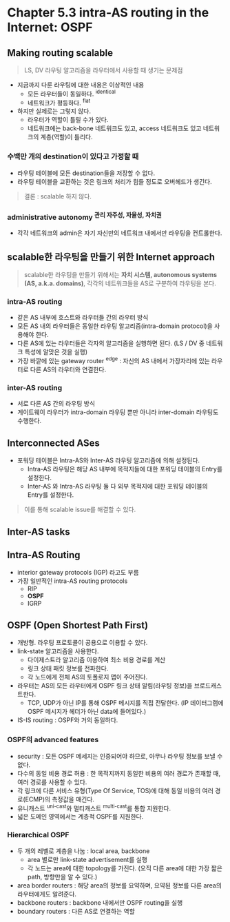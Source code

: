 # Chapter 5.3 intra-AS routing in the Internet: OSPF

## Making routing scalable

> LS, DV 라우팅 알고리즘을 라우터에서 사용할 때 생기는 문제점

- 지금까지 다룬 라우팅에 대한 내용은 이상적인 내용 
  - 모든 라우터들이 동일하다. <sup>identical</sup>
  - 네트워크가 평등하다. <sup>flat</sup>
- 하지만 실제로는 그렇지 않다.
  - 라우터가 역할이 틀릴 수가 있다.
  - 네트워크에는 back-bone 네트워크도 있고, access 네트워크도 있고 네트워크의 계층(역할)이 틀리다.

### 수백만 개의 destination이 있다고 가정할 때

- 라우팅 테이블에 모든 destination들을 저장할 수 없다.
- 라우팅 테이블을 교환하는 것은 링크의 처리가 힘들 정도로 오버헤드가 생긴다.

> 결론 : scalable 하지 않다.

### administrative autonomy <sup>관리 자주성, 자율성, 자치권</sup> 

- 각각 네트워크의 admin은 자기 자신만의 네트워크 내에서만 라우팅을 컨트롤한다.

## scalable한 라우팅을 만들기 위한 Internet approach

> scalable한 라우팅을 만들기 위해서는 **자치 시스템, autonomous systems (AS, a.k.a. domains)**, 각각의 네트워크들을 AS로 구분하여 라우팅을 본다.

### intra-AS routing

- 같은 AS 내부에 호스트와 라우터들 간의 라우터 방식
- 모든 AS 내의 라우터들은 동일한 라우팅 알고리즘(intra-domain protocol)을 사용해야 한다.
- 다른 AS에 있는 라우터들은 각자의 알고리즘을 실행하면 된다. (LS / DV 중 네트워크 특성에 알맞은 것을 실행)
- 가장 바깥에 있는 gateway router <sup>edge</sup> : 자신의 AS 내에서 가장자리에 있는 라우터로 다른 AS의 라우터와 연결한다.

### inter-AS routing

- 서로 다른 AS 간의 라우팅 방식
- 게이트웨이 라우터가 intra-domain 라우팅 뿐만 아니라 inter-domain 라우팅도 수행한다.

## Interconnected ASes

- 포워딩 테이블은 Intra-AS와 Inter-AS 라우팅 알고리즘에 의해 설정된다.
  - Intra-AS 라우팅은 해당 AS 내부에 목적지들에 대한 포워딩 테이블의 Entry를 설정한다.
  - Inter-AS 와 Intra-AS 라우팅 둘 다 외부 목적지에 대한 포워딩 테이블의 Entry를 설정한다.

> 이를 통해 scalable issue를 해결할 수 있다.

## Inter-AS tasks

## Intra-AS Routing

- interior gateway protocols (IGP) 라고도 부름
- 가장 일반적인 intra-AS routing protocols
  - RIP
  - **OSPF**
  - IGRP

## OSPF (Open Shortest Path First)

- 개방형. 라우팅 프로토콜이 공용으로 이용할 수 있다.
- link-state 알고리즘을 사용한다.
  - 다이제스트라 알고리즘 이용하여 최소 비용 경로를 계산
  - 링크 상태 패킷 정보를 전파한다.
  - 각 노드에게 전체 AS의 토폴로지 맵이 주어진다.
- 라우터는 AS의 모든 라우터에게 OSPF 링크 상태 알림(라우팅 정보)을 브로드캐스트한다.
  - TCP, UDP가 아닌 IP를 통해 OSPF 메시지를 직접 전달한다. (IP 데이터그램에 OSPF 메시지가 헤더가 아닌 data에 들어있다.)
- IS-IS routing : OSPF와 거의 동일하다.

### OSPF의 advanced features

- security : 모든 OSPF 메세지는 인증되어야 하므로, 아무나 라우팅 정보를 보낼 수 없다.
- 다수의 동일 비용 경로 허용 : 한 목적지까지 동일한 비용의 여러 경로가 존재할 때, 여러 경로를 사용할 수 있다.
- 각 링크에 다른 서비스 유형(Type Of Service, TOS)에 대해 동일 비용의 여러 경로(ECMP)의 측정값을 매긴다.
- 유니캐스트 <sup>uni-cast</sup>와 멀티캐스트 <sup>multi-cast</sup>를 통합 지원한다.
- 넓은 도메인 영역에서는 계층적 OSPF를 지원한다.

### Hierarchical OSPF

- 두 개의 레벨로 계층을 나눔 : local area, backbone
  - area 별로만 link-state advertisement를 실행
  - 각 노드는 area에 대한 topology를 가진다. (오직 다른 area에 대한 가장 짧은 path, 방향만을 알 수 있다.)
- area border routers : 해당 area의 정보를 요약하며, 요약된 정보를 다른 area의 라우터에게도 알려준다.
- backbone routers : backbone 내에서만 OSPF routing을 실행
- boundary routers : 다른 AS로 연결하는 역할